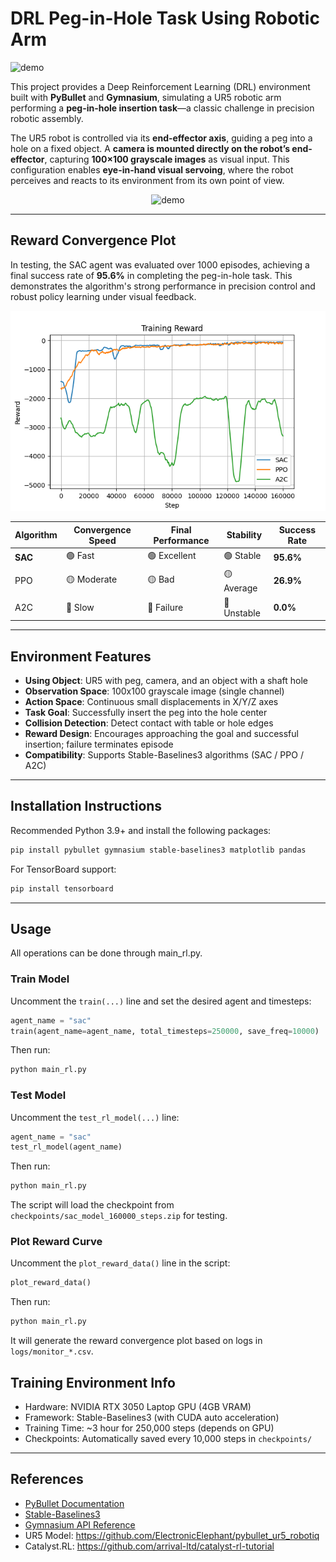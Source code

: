 # DRL Peg-in-Hole Task Using Robotic Arm

![demo](./images/demo.gif)

This project provides a Deep Reinforcement Learning (DRL) environment built with **PyBullet** and **Gymnasium**, simulating a UR5 robotic arm performing a **peg-in-hole insertion task**—a classic challenge in precision robotic assembly.

The UR5 robot is controlled via its **end-effector axis**, guiding a peg into a hole on a fixed object. A **camera is mounted directly on the robot’s end-effector**, capturing **100×100 grayscale images** as visual input. This configuration enables **eye-in-hand visual servoing**, where the robot perceives and reacts to its environment from its own point of view.

<p align="center">
  <img src="./images/real_drl_ur.gif" alt="demo">
</p>

---

## Reward Convergence Plot
In testing, the SAC agent was evaluated over 1000 episodes, achieving a final success rate of **95.6%** in completing the peg-in-hole task. This demonstrates the algorithm's strong performance in precision control and robust policy learning under visual feedback.

<p align="center">
  <img src="./images/reward_comparison.png" alt="reward_comparison graph" />
</p>

<div align="center">

<table>
  <thead>
    <tr>
      <th>Algorithm</th>
      <th>Convergence Speed</th>
      <th>Final Performance</th>
      <th>Stability</th>
      <th>Success Rate</th>
    </tr>
  </thead>
  <tbody>
    <tr>
      <td><strong>SAC</strong></td>
      <td>🟢 Fast</td>
      <td>🟢 Excellent</td>
      <td>🟢 Stable</td>
      <td><strong>95.6%</strong></td>
    </tr>
    <tr>
      <td>PPO</td>
      <td>🟡 Moderate</td>
      <td>🟡 Bad</td>
      <td>🟡 Average</td>
      <td><strong>26.9%</strong></td>
    </tr>
    <tr>
      <td>A2C</td>
      <td>🔴 Slow</td>
      <td>🔴 Failure</td>
      <td>🔴 Unstable</td>
      <td><strong>0.0%</strong></td>
    </tr>
  </tbody>
</table>

</div>

---

## Environment Features

- **Using Object**: UR5 with peg, camera, and an object with a shaft hole 
- **Observation Space**: 100x100 grayscale image (single channel)
- **Action Space**: Continuous small displacements in X/Y/Z axes
- **Task Goal**: Successfully insert the peg into the hole center
- **Collision Detection**: Detect contact with table or hole edges
- **Reward Design**: Encourages approaching the goal and successful insertion; failure terminates episode
- **Compatibility**: Supports Stable-Baselines3 algorithms (SAC / PPO / A2C)

---

## Installation Instructions

Recommended Python 3.9+ and install the following packages:

```bash
pip install pybullet gymnasium stable-baselines3 matplotlib pandas
```

For TensorBoard support:

```bash
pip install tensorboard
```

---

## Usage

All operations can be done through main_rl.py.


### Train Model

Uncomment the `train(...)` line and set the desired agent and timesteps:

```python
agent_name = "sac"
train(agent_name=agent_name, total_timesteps=250000, save_freq=10000)
```

Then run:

```bash
python main_rl.py
```

### Test Model

Uncomment the `test_rl_model(...)` line:

```python
agent_name = "sac"
test_rl_model(agent_name)
```

Then run:

```bash
python main_rl.py
```

The script will load the checkpoint from `checkpoints/sac_model_160000_steps.zip` for testing.

### Plot Reward Curve

Uncomment the `plot_reward_data()` line in the script:

```python
plot_reward_data()
```

Then run:

```bash
python main_rl.py
```

It will generate the reward convergence plot based on logs in `logs/monitor_*.csv`.

## Training Environment Info

- Hardware: NVIDIA RTX 3050 Laptop GPU (4GB VRAM)
- Framework: Stable-Baselines3 (with CUDA auto acceleration)
- Training Time: ~3 hour for 250,000 steps (depends on GPU)
- Checkpoints: Automatically saved every 10,000 steps in `checkpoints/`

---

## References

- [PyBullet Documentation](https://pybullet.org/)
- [Stable-Baselines3](https://github.com/DLR-RM/stable-baselines3)
- [Gymnasium API Reference](https://gymnasium.farama.org/)
- UR5 Model: https://github.com/ElectronicElephant/pybullet_ur5_robotiq
- Catalyst.RL: https://github.com/arrival-ltd/catalyst-rl-tutorial
